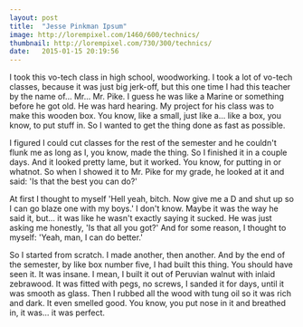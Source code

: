 ```yaml
---
layout: post
title:  "Jesse Pinkman Ipsum"
image: http://lorempixel.com/1460/600/technics/
thumbnail: http://lorempixel.com/730/300/technics/
date:   2015-01-15 20:19:56
---
```

I took this vo-tech class in high school, woodworking. I took a lot of vo-tech classes, because it was just big jerk-off, but this one time I had this teacher by the name of... Mr... Mr. Pike. I guess he was like a Marine or something before he got old. He was hard hearing. My project for his class was to make this wooden box. You know, like a small, just like a... like a box, you know, to put stuff in. So I wanted to get the thing done as fast as possible.

I figured I could cut classes for the rest of the semester and he couldn't flunk me as long as I, you know, made the thing. So I finished it in a couple days. And it looked pretty lame, but it worked. You know, for putting in or whatnot. So when I showed it to Mr. Pike for my grade, he looked at it and said: 'Is that the best you can do?'

At first I thought to myself 'Hell yeah, bitch. Now give me a D and shut up so I can go blaze one with my boys.' I don't know. Maybe it was the way he said it, but... it was like he wasn't exactly saying it sucked. He was just asking me honestly, 'Is that all you got?' And for some reason, I thought to myself: 'Yeah, man, I can do better.'

So I started from scratch. I made another, then another. And by the end of the semester, by like box number five, I had built this thing. You should have seen it. It was insane. I mean, I built it out of Peruvian walnut with inlaid zebrawood. It was fitted with pegs, no screws, I sanded it for days, until it was smooth as glass. Then I rubbed all the wood with tung oil so it was rich and dark. It even smelled good. You know, you put nose in it and breathed in, it was... it was perfect.